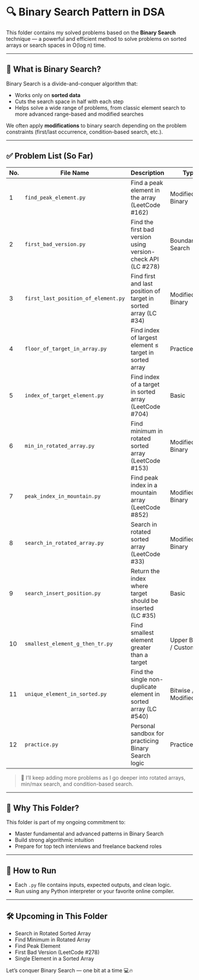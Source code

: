 # 🔍 Binary Search Pattern in DSA

This folder contains my solved problems based on the **Binary Search** technique — a powerful and efficient method to solve problems on sorted arrays or search spaces in O(log n) time.

---

## 📌 What is Binary Search?

Binary Search is a divide-and-conquer algorithm that:
- Works only on **sorted data**
- Cuts the search space in half with each step
- Helps solve a wide range of problems, from classic element search to more advanced range-based and modified searches

We often apply **modifications** to binary search depending on the problem constraints (first/last occurrence, condition-based search, etc.).

---

## ✅ Problem List (So Far)

| No. | File Name                          | Description                                                        | Type                  |
|-----|------------------------------------|--------------------------------------------------------------------|-----------------------|
| 1   | `find_peak_element.py`            | Find a peak element in the array (LeetCode #162)                   | Modified Binary       |
| 2   | `first_bad_version.py`            | Find the first bad version using version-check API (LC #278)       | Boundary Search       |
| 3   | `first_last_position_of_element.py`| Find first and last position of target in sorted array (LC #34)    | Modified Binary       |
| 4   | `floor_of_target_in_array.py`     | Find index of largest element ≤ target in sorted array             | Practice/Extra        |
| 5   | `index_of_target_element.py`      | Find index of a target in sorted array (LeetCode #704)             | Basic                 |
| 6   | `min_in_rotated_array.py`         | Find minimum in rotated sorted array (LeetCode #153)               | Modified Binary       |
| 7   | `peak_index_in_mountain.py`       | Find peak index in a mountain array (LeetCode #852)                | Modified Binary       |
| 8   | `search_in_rotated_array.py`      | Search in rotated sorted array (LeetCode #33)                      | Modified Binary       |
| 9   | `search_insert_position.py`       | Return the index where target should be inserted (LC #35)          | Basic                 |
| 10  | `smallest_element_g_then_tr.py`   | Find smallest element greater than a target                        | Upper Bound / Custom  |
| 11  | `unique_element_in_sorted.py`     | Find the single non-duplicate element in sorted array (LC #540)    | Bitwise / Modified BS |
| 12  | `practice.py`                     | Personal sandbox for practicing Binary Search logic                | Practice/Extra        |

> 🧠 I’ll keep adding more problems as I go deeper into rotated arrays, min/max search, and condition-based search.

---

## 🧠 Why This Folder?

This folder is part of my ongoing commitment to:
- Master fundamental and advanced patterns in Binary Search
- Build strong algorithmic intuition
- Prepare for top tech interviews and freelance backend roles

---

## 📎 How to Run

- Each `.py` file contains inputs, expected outputs, and clean logic.
- Run using any Python interpreter or your favorite online compiler.

---

## 🛠️ Upcoming in This Folder

- Search in Rotated Sorted Array
- Find Minimum in Rotated Array
- Find Peak Element
- First Bad Version (LeetCode #278)
- Single Element in a Sorted Array

Let’s conquer Binary Search — one bit at a time 💻🔥
